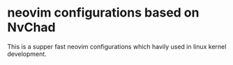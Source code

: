 # neovim configurations based on NvChad

This is a supper fast neovim configurations which havily used in linux kernel development.

